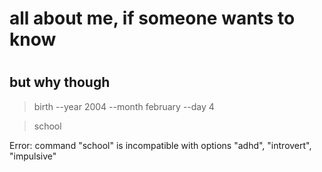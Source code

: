 <h1> all about me, if someone wants to know <h1>
  <h2> but why though </h2>
  
  
  
  > birth --year 2004 --month february --day 4
  
  > school
  
  Error: command "school" is incompatible with options "adhd", "introvert", "impulsive"
  
